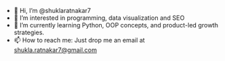 - 👋 Hi, I’m @shuklaratnakar7
- 👀 I’m interested in programming, data visualization and SEO
- 🌱 I’m currently learning Python, OOP concepts, and product-led growth strategies.
- 📫 How to reach me: Just drop me an email at shukla.ratnakar7@gmail.com

<!---
shuklaratnakar7/shuklaratnakar7 is a ✨ special ✨ repository because its `README.md` (this file) appears on your GitHub profile.
You can click the Preview link to take a look at your changes.
--->

